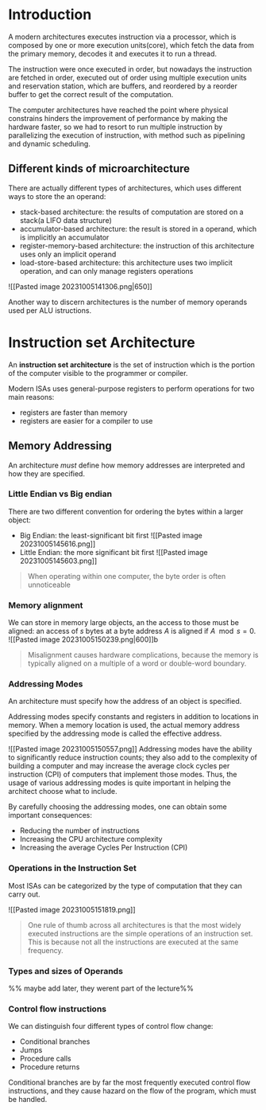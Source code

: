 # Introduction
A modern architectures executes instruction via a processor, which is composed by one or more execution units(core), which fetch the data from the primary memory, decodes it and executes it to run a thread.

The instruction were once executed in order, but nowadays the instruction are fetched in order, executed out of order using multiple execution units and reservation station, which are buffers, and reordered by a reorder buffer to get the correct result of the computation.

The computer architectures have reached the point where physical constrains hinders the improvement of performance by making the hardware faster, so we had to resort to run multiple instruction by parallelizing the execution of instruction, with method such as pipelining and dynamic scheduling.
## Different kinds of microarchitecture
There are actually different types of architectures, which uses different ways to store the an operand:

- stack-based architecture: the results of computation are stored on a stack(a LIFO data structure)
- accumulator-based architecture: the result is stored in a operand, which is implicitly an accumulator
- register-memory-based architecture: the instruction of this architecture uses only an implicit operand
- load-store-based architecture: this architecture uses two implicit operation, and can only manage registers operations


![[Pasted image 20231005141306.png|650]]

Another way to discern architectures is the number of memory operands used per ALU istructions.
# Instruction set Architecture
An **instruction set architecture** is the set of instruction which is the portion of the computer visible to the programmer or compiler.

Modern ISAs uses general-purpose registers to perform operations for two main reasons:
- registers are faster than memory
- registers are easier for a compiler to use

## Memory Addressing
An architecture *must* define how memory addresses are interpreted and how they are specified.
### Little Endian vs Big endian
There are two different convention for ordering the bytes within a larger object:
- Big Endian: the least-significant bit first
![[Pasted image 20231005145616.png]]
- Little Endian: the more significant bit first
![[Pasted image 20231005145603.png]]

> When operating within one computer, the byte order is often unnoticeable
### Memory alignment
We can store in memory large objects, an the access to those must be aligned: an access of $s$ bytes at a byte address $A$ is aligned if $A\mod s =0$.
![[Pasted image 20231005150239.png|600]]b

> Misalignment causes hardware complications, because the memory is typically aligned on a multiple of a word or double-word boundary.

### Addressing Modes
An architecture must specify how the address of an object is specified.

Addressing modes specify constants and registers in addition to locations in memory. When a memory location is used, the actual
memory address specified by the addressing mode is called the effective address.

![[Pasted image 20231005150557.png]]
Addressing modes have the ability to significantly reduce instruction counts; they also add to the complexity of building a computer and may increase the average clock cycles per instruction (CPI) of computers that implement those modes. Thus, the usage of various addressing modes is quite important in helping the architect choose what to include.

By carefully choosing the addressing modes, one can
obtain some important consequences:
- Reducing the number of instructions
- Increasing the CPU architecture complexity
- Increasing the average Cycles Per Instruction (CPI)
### Operations in the Instruction Set
Most ISAs can be categorized by the type of computation that they can carry out.

![[Pasted image 20231005151819.png]]

> One rule of thumb across all architectures is that the most widely executed instructions are the simple operations of an instruction set. This is because not all the instructions are executed at the same frequency.
### Types and sizes of Operands
%% maybe add later, they werent part of the lecture%%
### Control flow instructions
We can distinguish four different types of control flow change:
- Conditional branches
- Jumps
- Procedure calls
- Procedure returns

Conditional branches are by far the most frequently
executed control flow instructions, and they cause hazard on the flow of the program, which must be handled.